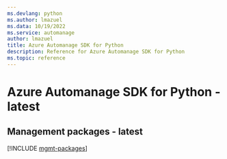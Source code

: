 ```yaml
---
ms.devlang: python
ms.author: lmazuel
ms.data: 10/19/2022
ms.service: automanage
author: lmazuel
title: Azure Automanage SDK for Python
description: Reference for Azure Automanage SDK for Python
ms.topic: reference
---
```

# Azure Automanage SDK for Python - latest

## Management packages - latest
[!INCLUDE [mgmt-packages](automanage-mgmt-index.md)]